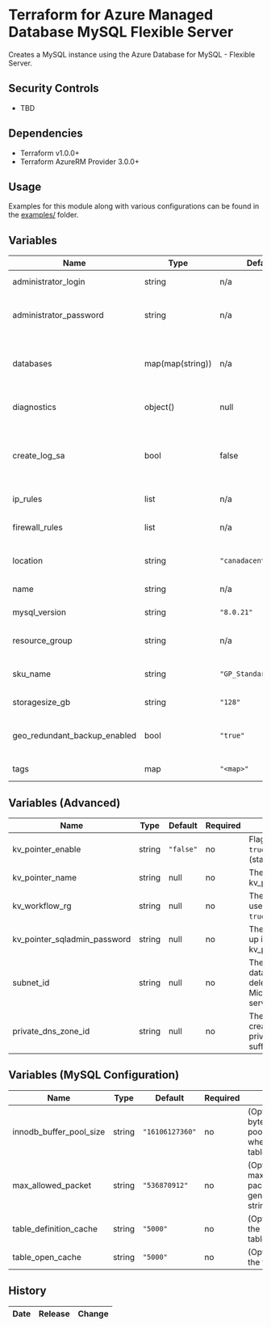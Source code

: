 # Terraform for Azure Managed Database MySQL Flexible Server

Creates a MySQL instance using the Azure Database for MySQL - Flexible Server.

## Security Controls

- TBD

## Dependencies

- Terraform v1.0.0+
- Terraform AzureRM Provider 3.0.0+

## Usage

Examples for this module along with various configurations can be found in the [examples/](examples/) folder.

## Variables

| Name                         | Type             | Default                | Required | Description                                                                                                                                  |
|------------------------------|------------------|------------------------|----------|----------------------------------------------------------------------------------------------------------------------------------------------|
| administrator_login          | string           | n/a                    | yes      | The Administrator Login for the MySQL Flexible Server.                                                                                       |
| administrator_password       | string           | n/a                    | yes      | The Password associated with the administrator_login for the MySQL Flexible Server.                                                          |
| databases                    | map(map(string)) | n/a                    | yes      | The name, collation, and charset of the MySQL database(s). (defaults: charset='utf8', collation='utf8_unicode_ci')                                |
| diagnostics                  | object()         | null                   | no       | Diagnostic settings for those resources that support it.                                                                                     |
| create_log_sa                | bool             | false                  | no       | (Optional) Creates a storage account to be used for diagnostics logging of the PostgreSQL database created if the variable is set to `true`. |
| ip_rules                     | list             | n/a                    | yes      | List of public IP or IP ranges in CIDR Format.                                                                                               |
| firewall_rules               | list             | n/a                    | yes      | Specifies the Start IP Address associated with this Firewall Rule.                                                                           |
| location                     | string           | `"canadacentral"`      | no       | Specifies the supported Azure location where the resource exists.                                                                            |
| name                         | string           | n/a                    | yes      | The name of the MySQL Flexible Server.                                                                                                       |
| mysql_version                | string           | `"8.0.21"`             | no       | The version of the MySQL Flexible Server.                                                                                                    |
| resource_group               | string           | n/a                    | yes      | The name of the resource group in which to create the MySQL Flexible Server.                                                                 |
| sku_name                     | string           | `"GP_Standard_D4s_v3"` | no       | Specifies the SKU Name for this MySQL Flexible Server.                                                                                       |
| storagesize_gb               | string           | `"128"`                | no       | Specifies the version of MySQL to use.                                                                                                       |
| geo_redundant_backup_enabled | bool             | `"true"`               | no       | Specifies if Geo-Redundant backup is enabled on the MySQL Flexible Server.                                                                   |
| tags                         | map              | `"<map>"`              | no       | A mapping of tags to assign to the resource.                                                                                                 |

## Variables (Advanced)

| Name                         | Type   | Default   | Required | Description                                                                                                                                  |
|------------------------------|--------|-----------|----------|----------------------------------------------------------------------------------------------------------------------------------------------|
| kv_pointer_enable            | string | `"false"` | no       | Flag kv_pointer_enable can either be `true` (state from key vault), or `false` (state from terraform).                                       |
| kv_pointer_name              | string | null      | no       | The key vault name to be used when kv_pointer_enable is set to `true`.                                                                       |
| kv_workflow_rg               | string | null      | no       | The key vault resource group to be used when kv_pointer_enable is set to `true`.                                                             |
| kv_pointer_sqladmin_password | string | null      | no       | The sqladmin password to be looked up in key vault when kv_pointer_enable is set to `true`."                                                 |
| subnet_id                    | string | null      | no       | The subnet where you want the database created. The subnet must be delegated to the Microsoft.DBforMySQL/flexibleServers service.            |
| private_dns_zone_id          | string | null      | no       | The ID of the private DNS zone to create the MySQL Flexible Server. The private DNS zone must end with the suffix .mysql.database.azure.com. |

## Variables (MySQL Configuration)

| Name                    | Type   | Default         | Required | Description                                                                                                |
|-------------------------|--------|-----------------|----------|------------------------------------------------------------------------------------------------------------|
| innodb_buffer_pool_size | string | `"16106127360"` | no       | (Optional) The size in bytes of the buffer pool, the memory area where InnoDB caches table and index data. |
| max_allowed_packet      | string | `"536870912"`   | no       | (Optional) The maximum size of one packet or any generated/intermediate string.                            |
| table_definition_cache  | string | `"5000"`        | no       | (Optional) The size of the table_definition_cache.                                                         |
| table_open_cache        | string | `"5000"`        | no       | (Optional) The size of the table_open_cache.                                                               |

## History

| Date     | Release | Change                                                        |
| -------- | ------- | ------------------------------------------------------------- |
